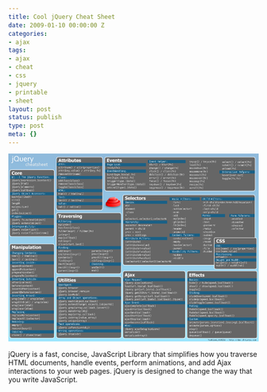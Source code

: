 ```yaml
---
title: Cool jQuery Cheat Sheet
date: 2009-01-10 00:00:00 Z
categories:
- ajax
tags:
- ajax
- cheat
- css
- jquery
- printable
- sheet
layout: post
status: publish
type: post
meta: {}
---
```


 ![](/squarespace_images/static_55ce1b6ce4b0ad0fe783390e_55ce2083e4b0bde142c1ffb2_55e30f5fe4b05c9084bced54_1440943975346__img.png_)

jQuery is a fast, concise, JavaScript Library that simplifies how you traverse HTML documents, handle events, perform animations, and add Ajax interactions to your web pages. jQuery is designed to change the way that you write JavaScript.

